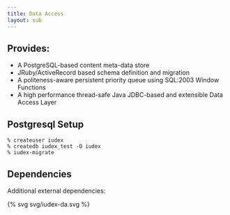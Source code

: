 ```yaml
---
title: Data Access
layout: sub
---
```


## Provides:

* A PostgreSQL-based content meta-data store
* JRuby/ActiveRecord based schema definition and migration
* A politeness-aware persistent priority queue using SQL:2003
  Window Functions
* A high performance thread-safe Java JDBC-based and extensible Data Access Layer

## Postgresql Setup

    % createuser iudex
    % createdb iudex_test -O iudex
    % iudex-migrate

## Dependencies

Additional external dependencies:

{% svg svg/iudex-da.svg %}

